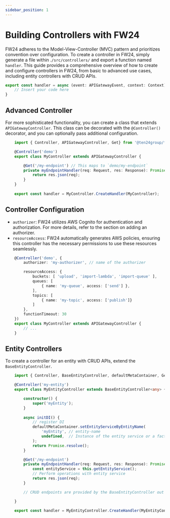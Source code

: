 ```yaml
---
sidebar_position: 1
---
```


# Building Controllers with FW24

FW24 adheres to the Model-View-Controller (MVC) pattern and prioritizes convention over configuration. To create a controller in FW24, simply generate a file within .`/src/controllers/` and export a function named `handler`. This guide provides a comprehensive overview of how to create and configure controllers in FW24, from basic to advanced use cases, including entity controllers with CRUD APIs.

```ts
export const handler = async (event: APIGatewayEvent, context: Context): Promise<APIGatewayProxyResult> {
    // Insert your code here
}
```  

## Advanced Controller

For more sophisticated functionality, you can create a class that extends `APIGatewayController`. This class can be decorated with the `@Controller()` decorator, and you can optionally pass additional configuration.

```ts
    import { Controller, APIGatewayController, Get} from '@ten24group/fw24';

    @Controller('demo')
    export class MyController extends APIGatewayController {

        @Get('/my-endpoint') // This maps to `demo/my-endpoint`
        private myEndpointHandler(req: Request, res: Response): Promise<Response>{
            return res.json(req);
        }
    }
    
    export const handler = MyController.CreateHandler(MyController);
```

## Controller Configuration

- `authorizer`: FW24 utilizes AWS Cognito for authentication and authorization. For more details, refer to the section on adding an authorizer.
- `resourceAccess`: FW24 automatically generates AWS policies, ensuring this controller has the necessary permissions to use these resources seamlessly.

```ts
    @Controller('demo', {
        authorizer: 'my-authorizer', // name of the authorizer 

        resourceAccess: {
            buckets: [ 'upload', 'import-lambda', 'import-queue' ],
            queues: [
                { name: 'my-queue', access: ['send'] },
            ],
            topics: [
                { name: 'my-topic', access: ['publish']}
            ]
        },
        functionTimeout: 30
    })
    export class MyController extends APIGatewayController {
        // ...
    }
```

## Entity Controllers

To create a controller for an entity with CRUD APIs, extend the `BaseEntityController`.

```ts
    import { Controller, BaseEntityController, defaultMetaContainer, Get } from '@ten24group/fw24';

    @Controller('my-entity')
    export class MyEntityController extends BaseEntityController<any> {

        constructor() {
            super('myEntity');
        }
        
        async initDI() {
            // register DI
            defaultMetaContainer.setEntityServiceByEntityName(
                'myEntity', // entity-name
                undefined,  // Instance of the entity service or a factory function returning an instance
            );
            return Promise.resolve();
        }

        @Get('/my-endpoint')
        private myEndpointHandler(req: Request, res: Response): Promise<Response>{
            const entityService = this.getEntityService();
            // Perform operations with entity service
            return res.json(req);
        }

        // CRUD endpoints are provided by the BaseEntityController out of the box.

    }
    
    export const handler = MyEntityController.CreateHandler(MyEntityController);
```
